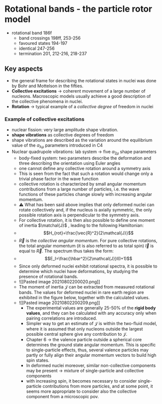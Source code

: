 # Rotational bands - the particle rotor model

- rotational band 186f
	- band crossings 198ff, 253-256
	- favoured states 194-197
	- identical 247-256
	- termination 201, 212-216, 218-237


## Key aspects

- the general frame for describing the rotational states in nuclei was done by Bohr and Mottelson in the fifties.
- **Collective excitations** -> coherent movement of a large number of nucleons. Macroscopic models usually achieve a good description of the collective phenomena in nuclei.
- **Rotation** -> typical example of a *collective degree* of freedom in nuclei

### Example of collective excitations

- nuclear fission: very large amplitude shape vibration.
- **shape vibrations** as collective degrees of freedom 
- shape vibrations are described as the variation around the equilibrium value of the $\alpha_{\lambda\mu}$ parameters introduced in C4
- Nuclear quadrupole vibrations: lab system -> five $\alpha_{2\mu}$ shape parameters
	- body-fixed system: two parameters describe the deformation and three describing the orientation using Euler angles
	- one cannot define any collective rotation around a symmetry axis
	- This is seen from the fact that such a rotation would change only a trivial phase factor in the wave function
	-  collective rotation is characterized by small angular momentum contributions from a large number of particles, i.e. the wave functions of these particles change slowly with increasing angular momentum.
	- ⚠️  What has been said above implies that only deformed nuclei can rotate collectively and, if the nucleus is axially symmetric, the only possible rotation axis is perpendicular to the symmetry axis.
	- For collective rotation, it is then also possible to define one moment of inertia $\matchal{J}$ , leading to the following Hamiltonian:
	- $$H_{rot}=\frac{\vec{R}^2}{2\mathcal{J}}$$
	- $\vec{R}$ is the *collective angular momentum*. For pure collective rotations, the total angular momentum (it is also referred to as total spin) $\vec{I}$ is equal to $\vec{R}$. The spectrum thus takes the form:
	- $$E_I=\frac{\hbar^2}{2\mathcal{J}}I(I+1)$$
	- Since only deformed nuclei exhibit rotational spectra, it is possible to determine which nuclei have deformations, by studying the presence of rotational bands.
	- ![[Pasted image 20210802200020.png]]
	- The moment of inertia $\mathcal{J}$ can be extracted from measured rotational bands. The values for deformed nuclei in rare earth region are exhibited in the figure below, together with the calculated values.
	- ![[Pasted image 20210802200209.png]]
		- The experimental values are generally 25-50% of the **rigid body values**, and they can be calculated with any accuracy only when pairing correlations are introduced.
		- Simpler way to get an estimate of $\mathcal{J}$  is within the two-fluid model, where it is assumed that only nucleons outside the largest possible central sphere give any contribution to $\mathcal{J}$.
		- Chapter 6 ->  the valence particle outside a spherical core determines the ground state angular momentum. This is specific to single-particle effects, thus, several valence particles may partly or fully align their angular momentum vectors to build high spin states.
		- In deformed nuclei moreover, similar non-collective components may be present -> mixture of single-particle and collective components
		- with increasing spin, it becomes necessary to consider single-particle contributions from more particles, and at some point, it seems more appropriate to consider also the collective component from a microscopic pov.